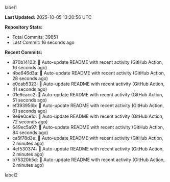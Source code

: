 
label1 
<!-- ACTIVITY_START -->
**Last Updated:** 2025-10-05 13:20:56 UTC

**Repository Stats:**
- Total Commits: 39851
- Last Commit: 16 seconds ago

**Recent Commits:**
- 870b14103: 🤖 Auto-update README with recent activity (GitHub Action, 16 seconds ago)
- 4be646d3a: 🤖 Auto-update README with recent activity (GitHub Action, 28 seconds ago)
- e0cab5323: 🤖 Auto-update README with recent activity (GitHub Action, 41 seconds ago)
- 01e9cacc2: 🤖 Auto-update README with recent activity (GitHub Action, 51 seconds ago)
- ef393956b: 🤖 Auto-update README with recent activity (GitHub Action, 61 seconds ago)
- 8e9e0ce1d: 🤖 Auto-update README with recent activity (GitHub Action, 72 seconds ago)
- 549ec5a97: 🤖 Auto-update README with recent activity (GitHub Action, 84 seconds ago)
- ca5f78d3e: 🤖 Auto-update README with recent activity (GitHub Action, 2 minutes ago)
- 4ef530374: 🤖 Auto-update README with recent activity (GitHub Action, 2 minutes ago)
- b75320b5d: 🤖 Auto-update README with recent activity (GitHub Action, 2 minutes ago)
<!-- ACTIVITY_END -->

label2
